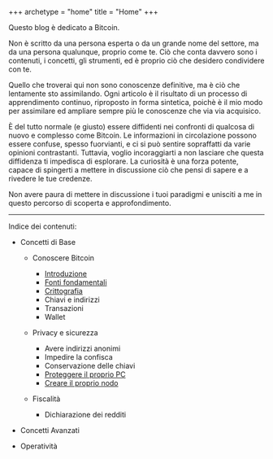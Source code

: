 +++
archetype = "home"
title = "Home"
+++

Questo blog è dedicato a Bitcoin.

Non è scritto da una persona esperta o da un grande nome del settore, ma da una persona qualunque, proprio come te. Ciò che conta davvero sono i contenuti, i concetti, gli strumenti, ed è proprio ciò che desidero condividere con te.

Quello che troverai qui non sono conoscenze definitive, ma è ciò che lentamente sto assimilando. Ogni articolo è il risultato di un processo di apprendimento continuo, riproposto in forma sintetica, poichè è il mio modo per assimilare ed ampliare sempre più le conoscenze che via via acquisico.

È del tutto normale (e giusto) essere diffidenti nei confronti di qualcosa di nuovo e complesso come Bitcoin. Le informazioni in circolazione possono essere confuse, spesso fuorvianti, e ci si può sentire sopraffatti da varie opinioni contrastanti. Tuttavia, voglio incoraggiarti a non lasciare che questa diffidenza ti impedisca di esplorare. La curiosità è una forza potente, capace di spingerti a mettere in discussione ciò che pensi di sapere e a rivedere le tue credenze.

Non avere paura di mettere in discussione i tuoi paradigmi e unisciti a me in questo percorso di scoperta e approfondimento.

---

Indice dei contenuti:

- Concetti di Base
	- Conoscere Bitcoin
		- [Introduzione](https://trama81.github.io/bitcoin/1_teoria_base/1_conoscere_bitcoin/1_introduzione/index.html)
		- [Fonti fondamentali](https://trama81.github.io/bitcoin/1_teoria_base/1_conoscere_bitcoin/2_fonti_fondamentali/index.html)
		- [Crittografia](https://trama81.github.io/bitcoin/1_teoria_base/1_conoscere_bitcoin/3_crittografia/index.html)
		- Chiavi e indirizzi
		- Transazioni
		- Wallet
		
	- Privacy e sicurezza
		- Avere indirizzi anonimi
		- Impedire la confisca
		- Conservazione delle chiavi
		- [Proteggere il proprio PC](https://trama81.github.io/bitcoin/1_teoria_base/2_privacy_e_sicurezza/4_proteggere_il_proprio_pc/index.html)
		- [Creare il proprio nodo](https://trama81.github.io/bitcoin/1_teoria_base/2_privacy_e_sicurezza/5_creare_il_proprio_nodo/index.html)
		
	- Fiscalità
		- Dichiarazione dei redditi
	
- Concetti Avanzati
- Operatività
